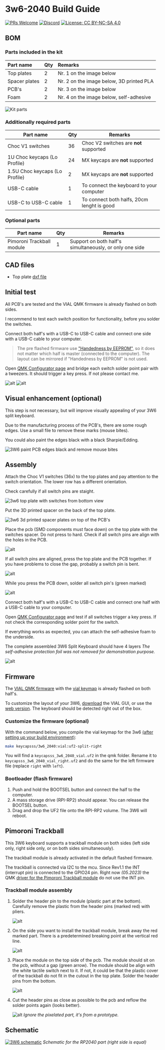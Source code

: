 # 3w6-2040 Build Guide

[![PRs Welcome](https://img.shields.io/badge/PRs-welcome-brightgreen.svg?style=flat-square)](https://github.com/firstcontributions/first-contributions)
[![Discord](https://img.shields.io/discord/548530462419582996?style=flat-square&logo=discord&logoColor=white)](https://discord.gg/frjFXZB "Redirect to Keycapsss Discord")
[![License: CC BY-NC-SA 4.0](https://img.shields.io/badge/License-CC%20BY--NC--SA%204.0-lightgrey.svg?style=flat-square)](https://creativecommons.org/licenses/by-nc-sa/4.0/)

## BOM

### Parts included in the kit

| Part name     | Qty  | Remarks                                  |
| :------------ | :--- | :--------------------------------------- |
| Top plates    | 2    | Nr. 1 on the image below                 |
| Spacer plates | 2    | Nr. 2 on the image below, 3D printed PLA |
| PCB's         | 2    | Nr. 3 on the image below                 |
| Foam          | 2    | Nr. 4 on the image below, self-adhesive  |

![Kit parts](img/3w6-split-keyboard-kit-black-pcb-2.jpg)

### Additionally required parts

| Part name                      | Qty | Remarks                                    |
| ------------------------------ | --- | ------------------------------------------ |
| Choc V1 switches               | 36  | Choc V2 switches are __not__ supported     |
| 1U Choc keycaps (Lo Profile)   | 24  | MX keycaps are __not__ supported           |
| 1.5U Choc keycaps (Lo Profile) | 2   | MX keycaps are __not__ supported           |
| USB-C cable                    | 1   | To connect the keyboard to your computer   |
| USB-C to USB-C cable           | 1   | To connect both halfs, 20cm lenght is good |

### Optional parts

| Part name                 | Qty | Remarks                                                 |
| ------------------------- | --- | ------------------------------------------------------- |
| Pimoroni Trackball module | 1   | Support on both half's simultaneously, or only one side |

## CAD files

- Top plate [dxf file](https://github.com/Keycapsss/keycapsss-help-site/docs/build-guides/3w6/cad/)

## Initial test

All PCB's are tested and the VIAL QMK firmware is already flashed on both sides.

I recommend to test each switch position for functionality, before you solder the switches.

Connect both half's with a USB-C to USB-C cable and connect one side with a USB-C cable to your computer.

> The pre flashed firmware use ["Handedness by EEPROM"](https://docs.qmk.fm/#/feature_split_keyboard?id=handedness-by-eeprom), so it does not matter which half is master (connected to the computer).
> The layout can be mirrored if "Handedness by EEPROM" is not used.

Open [QMK Configurator page](https://config.qmk.fm/#/test) and bridge each switch solder point pair with a tweezers. It should trigger a key press. If not please contact me.

![alt](img/3w6-split-keyboard-kit-black-pcb-build-guide-12.jpg)
![alt](img/3w6-split-keyboard-kit-black-pcb-build-guide-10.jpg)

## Visual enhancement (optional)

This step is not necessary, but will improve visually appealing of your 3W6 split keyboard.

Due to the manufacturing process of the PCB's, there are some rough edges. Use a small file to remove these marks (mouse bites).

You could also paint the edges black with a black Sharpie/Edding.

![3W6 paint PCB edges black and remove mouse bites](img/3w6-split-keyboard-kit-black-pcb-build-guide-11.jpg)

## Assembly

Attach the Choc V1 switches (36x) to the top plates and pay attention to the switch orientation. The lower row has a different orientation.

Check carefully if all switch pins are staight.

![3w6 top plate with switches from bottom view](img/3w6-split-keyboard-kit-black-pcb-build-guide-1.jpg)

Put the 3D printed spacer on the back of the top plate.

![3w6 3d printed spacer plates on top of the PCB's](img/3w6-split-keyboard-kit-black-pcb-build-guide-3.jpg)

Place the pcb (SMD components must face down) on the top plate with the switches spacer.
Do not press to hard. Check if all switch pins are align with the holes in the PCB.

![alt](img/3w6-split-keyboard-kit-black-pcb-build-guide-4.jpg)

If all switch pins are aligned, press the top plate and the PCB together.
If you have problems to close the gap, probably a switch pin is bent.

![alt](img/3w6-split-keyboard-kit-black-pcb-build-guide-5.jpg)

While you press the PCB down, solder all switch pin's (green marked)

![alt](img/3w6-split-keyboard-kit-black-pcb-build-guide-4.jpg)

Connect both half's with a USB-C to USB-C cable and connect one half with a USB-C cable to your computer.

Open [QMK Configurator page](https://config.qmk.fm/#/test) and test if all switches trigger a key press. If not check the corresponding solder point for the switch.

If everything works as expected, you can attach the self-adhesive foam to the underside.

The complete assembled 3W6 Split Keyboard should have 4 layers
*The self-adhesive protection foil was not removed for demonstration purpose.*

![alt](img/3w6-split-keyboard-kit-black-pcb-build-guide-7.jpg)

## Firmware

The [VIAL QMK firmware](https://get.vial.today) with the [vial keymap](https://github.com/vial-kb/vial-qmk/tree/vial/keyboards/keycapsss/3w6_2040/keymaps/vial) is already flashed on both half's.

To customize the layout of your 3W6, [download](https://get.vial.today/download/) the VIAL GUI, or use the [web version](https://vial.rocks/).
The keyboard should be detected right out of the box.

### Customize the firmware (optional)

With the command below, you compile the vial keymap for the 3w6 [(after setting up your build environment)](https://docs.qmk.fm/#/newbs):

```bash
make keycapsss/3w6_2040:vial:uf2-split-right
```

You will find a `keycapsss_3w6_2040_vial.uf2` in the qmk folder. Rename it to `keycapsss_3w6_2040_vial_right.uf2` and do the same for the left firmware file (replace `right` with `left`).

### Bootloader (flash firmware)

1. Push and hold the BOOTSEL button and connect the half to the computer.
2. A mass storage drive (RPI-RP2) should appear. You can release the BOOTSEL button.
3. Drag and drop the UF2 file onto the RPI-RP2 volume. The 3W6 will reboot.

## Pimoroni Trackball

This 3W6 keyboard supports a trackball module on both sides (left side only, right side only, or on both sides simultaneously).

The trackball module is already activated in the default flashed firmware.

The trackball is connected via I2C to the mcu.
Since Rev1.1 the INT (interrupt pin) is connected to the GPIO24 pin.
Right now *(05.2023)* the QMK [driver for the Pimoroni Trackball module](https://docs.qmk.fm/#/feature_pointing_device?id=pimoroni-trackball) do not use the INT pin.

### Trackball module assembly

1. Solder the header pin to the module (plastic part at the bottom).
   Carefully remove the plastic from the header pins (marked red) with pliers.

   ![alt](img/3w6-pimoroni-trackball-1.jpg)
2. On the side you want to install the trackball module, break away the red marked part. There is a predetermined breaking point at the vertical red line.

   ![alt](img/3w6-pimoroni-trackball-2.jpg)

3. Place the module on the top side of the pcb. The module should sit on the pcb, without a gap (green arrow).
   The module should be align with the white tactile switch next to it. If not, it could be that the plastic cover of the trackball do not fit in the cutout in the top plate.
   Solder the header pins from the bottom.

   ![alt](img/3w6-pimoroni-trackball-3.jpg)

4. Cut the header pins as close as possible to the pcb and reflow the solder points again (looks better).

   ![alt](img/3w6-pimoroni-trackball-4.jpg)
   *Ignore the pixelated part, it's from a prototype.*

## Schematic

[![3W6 schematic](img/3w6-rp2040-schematic-1.png)](https://github.com/Keycapsss/3w6/raw/master/img/3w6-rp2040-schematic-1.png)
*Schematic for the RP2040 part (right side is equal)*
